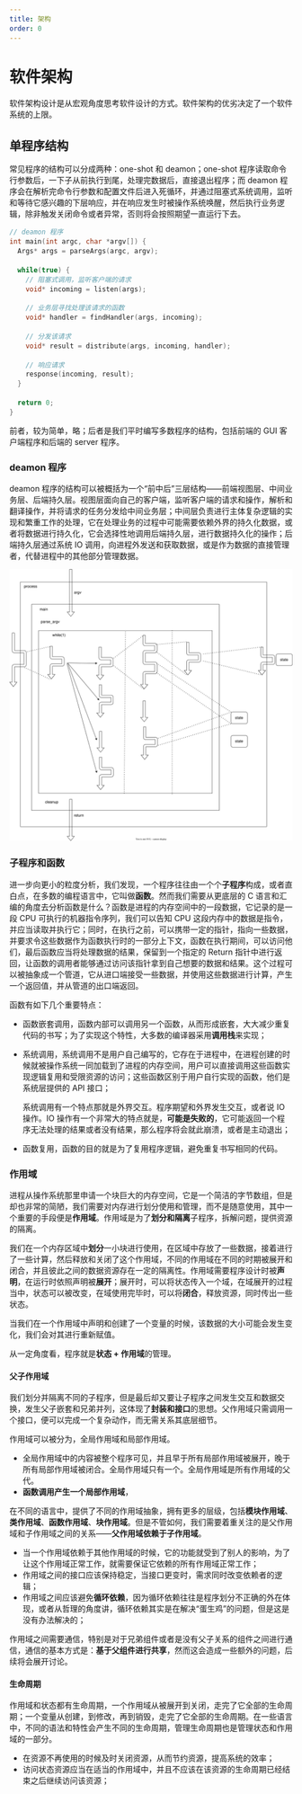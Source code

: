 ```yaml
---
title: 架构
order: 0
---
```


# 软件架构
软件架构设计是从宏观角度思考软件设计的方式。软件架构的优劣决定了一个软件系统的上限。

## 单程序结构
常见程序的结构可以分成两种：one-shot 和 deamon；one-shot 程序读取命令行参数后，一下子从前执行到尾，处理完数据后，直接退出程序；而 deamon 程序会在解析完命令行参数和配置文件后进入死循环，并通过阻塞式系统调用，监听和等待它感兴趣的下层响应，并在响应发生时被操作系统唤醒，然后执行业务逻辑，除非触发关闭命令或者异常，否则将会按照期望一直运行下去。

```c
// deamon 程序
int main(int argc, char *argv[]) {
  Args* args = parseArgs(argc, argv);

  while(true) {
    // 阻塞式调用，监听客户端的请求
    void* incoming = listen(args);

    // 业务层寻找处理该请求的函数
    void* handler = findHandler(args, incoming);

    // 分发该请求
    void* result = distribute(args, incoming, handler);

    // 响应请求
    response(incoming, result);
  }

  return 0;
}
```

前者，较为简单，略；后者是我们平时编写多数程序的结构，包括前端的 GUI 客户端程序和后端的 server 程序。

### deamon 程序
deamon 程序的结构可以被概括为一个“前中后”三层结构——前端视图层、中间业务层、后端持久层。视图层面向自己的客户端，监听客户端的请求和操作，解析和翻译操作，并将请求的任务分发给中间业务层；中间层负责进行主体复杂逻辑的实现和繁重工作的处理，它在处理业务的过程中可能需要依赖外界的持久化数据，或者将数据进行持久化，它会选择性地调用后端持久层，进行数据持久化的操作；后端持久层通过系统 IO 调用，向进程外发送和获取数据，或是作为数据的直接管理者，代替进程中的其他部分管理数据。

![](./structure.dio.svg)

### 子程序和函数
进一步向更小的粒度分析，我们发现，一个程序往往由一个个**子程序**构成，或者直白点，在多数的编程语言中，它叫做**函数**。然而我们需要从更底层的 C 语言和汇编的角度去分析函数是什么？函数是进程的内存空间中的一段数据，它记录的是一段 CPU 可执行的机器指令序列，我们可以告知 CPU 这段内存中的数据是指令，并应当读取并执行它；同时，在执行之前，可以携带一定的指针，指向一些数据，并要求令这些数据作为函数执行时的一部分上下文，函数在执行期间，可以访问他们，最后函数应当将处理数据的结果，保留到一个指定的 Return 指针中进行返回，让函数的调用者能够通过访问该指针拿到自己想要的数据和结果。这个过程可以被抽象成一个管道，它从进口端接受一些数据，并使用这些数据进行计算，产生一个返回值，并从管道的出口端返回。

函数有如下几个重要特点：
+ 函数嵌套调用，函数内部可以调用另一个函数，从而形成嵌套，大大减少重复代码的书写；为了实现这个特性，大多数的编译器采用**调用栈**来实现；
+ 系统调用，系统调用不是用户自己编写的，它存在于进程中，在进程创建的时候就被操作系统一同加载到了进程的内存空间，用户可以直接调用这些函数实现逻辑复用和受限资源的访问；这些函数区别于用户自行实现的函数，他们是系统层提供的 API 接口；

  系统调用有一个特点那就是外界交互。程序期望和外界发生交互，或者说 IO 操作。IO 操作有一个非常大的特点就是，**可能是失败的**，它可能返回一个程序无法处理的结果或者没有结果，那么程序将会就此崩溃，或者是主动退出；
+ 函数复用，函数的目的就是为了复用程序逻辑，避免重复书写相同的代码。

### 作用域
进程从操作系统那里申请一个块巨大的内存空间，它是一个简洁的字节数组，但是却也非常的简陋，我们需要对内存进行划分使用和管理，而不是随意使用，其中一个重要的手段便是**作用域**。作用域是为了**划分和隔离**子程序，拆解问题，提供资源的隔离。

我们在一个内存区域中**划分**一小块进行使用，在区域中存放了一些数据，接着进行了一些计算，然后释放和关闭了这个作用域，不同的作用域在不同的时期被展开和闭合，并且彼此之间的数据资源存在一定的隔离性。作用域需要程序设计时被**声明**，在运行时依照声明被**展开**；展开时，可以将状态传入一个域，在域展开的过程当中，状态可以被改变，在域使用完毕时，可以将**闭合**，释放资源，同时传出一些状态。

当我们在一个作用域中声明和创建了一个变量的时候，该数据的大小可能会发生变化，我们会对其进行重新赋值。

从一定角度看，程序就是**状态 + 作用域**的管理。

#### 父子作用域
我们划分并隔离不同的子程序，但是最后却又要让子程序之间发生交互和数据交换，发生父子嵌套和兄弟并列，这体现了**封装和接口**的思想。父作用域只需调用一个接口，便可以完成一个复杂动作，而无需关系其底层细节。

作用域可以被分为，全局作用域和局部作用域。
+ 全局作用域中的内容被整个程序可见，并且早于所有局部作用域被展开，晚于所有局部作用域被闭合。全局作用域只有一个。全局作用域是所有作用域的父代。
+ **函数调用产生一个局部作用域**，

在不同的语言中，提供了不同的作用域抽象，拥有更多的层级，包括**模块作用域**、**类作用域**、**函数作用域**、**块作用域**。但是不管如何，我们需要着重关注的是父作用域和子作用域之间的关系——**父作用域依赖于子作用域**。

+ 当一个作用域依赖于其他作用域的时候，它的功能就受到了别人的影响，为了让这个作用域正常工作，就需要保证它依赖的所有作用域正常工作；
+ 作用域之间的接口应该保持稳定，当接口更变时，需求同时改变依赖者的逻辑；
+ 作用域之间应该避免**循环依赖**，因为循环依赖往往是程序划分不正确的外在体现，或者从哲理的角度讲，循环依赖其实是在解决“蛋生鸡”的问题，但是这是没有办法解决的；

作用域之间需要通信，特别是对于兄弟组件或者是没有父子关系的组件之间进行通信，通信的基本方式是：**基于父组件进行共享**，然而这会造成一些额外的问题，后续将会展开讨论。

#### 生命周期
作用域和状态都有生命周期，一个作用域从被展开到关闭，走完了它全部的生命周期；一个变量从创建，到修改，再到销毁，走完了它全部的生命周期。在一些语言中，不同的语法和特性会产生不同的生命周期，管理生命周期也是管理状态和作用域的一部分。

+ 在资源不再使用的时候及时关闭资源，从而节约资源，提高系统的效率；
+ 访问状态资源应当在适当的作用域中，并且不应该在该资源的生命周期已经结束之后继续访问该资源；
